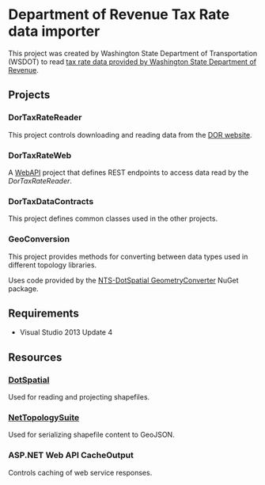 Department of Revenue Tax Rate data importer
============================================

This project was created by Washington State Department of Transportation (WSDOT) to read [tax rate data provided by Washington State Department of Revenue].

## Projects ##

### DorTaxRateReader ###

This project controls downloading and reading data from the [DOR website].

### DorTaxRateWeb ###

A [WebAPI] project that defines REST endpoints to access data read by the *DorTaxRateReader*.

### DorTaxDataContracts ###

This project defines common classes used in the other projects.

### GeoConversion ###

This project provides methods for converting between data types used in different topology libraries.

Uses code provided by the [NTS-DotSpatial GeometryConverter] NuGet package.

## Requirements ##

* Visual Studio 2013 Update 4

## Resources ##

### [DotSpatial] ###

Used for reading and projecting shapefiles.

### [NetTopologySuite] ###

Used for serializing shapefile content to GeoJSON.

### ASP.NET Web API CacheOutput ###

Controls caching of web service responses.

[DOR website]:http://dor.wa.gov/content/FindTaxesAndRates/Downloads.aspx
[tax rate data provided by Washington State Department of Revenue]:http://dor.wa.gov/content/FindTaxesAndRates/Downloads.aspx

[DotSpatial]:https://dotspatial.codeplex.com/
[NetTopologySuite]:https://github.com/NetTopologySuite/NetTopologySuite
[NTS-DotSpatial GeometryConverter]:https://www.nuget.org/packages/NetTopologySuite.DotSpatial.Converter/
[ASP.NET Web API CacheOutput]:https://github.com/filipw/AspNetWebApi-OutputCache
[WebAPI]:http://www.asp.net/web-api
